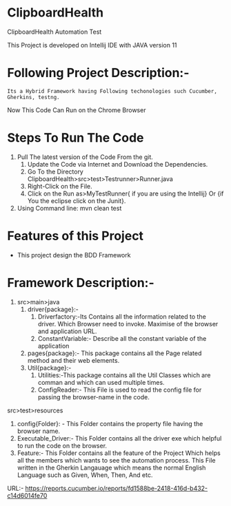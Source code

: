 # ClipboardHealth
ClipboardHealth Automation Test

This Project is developed on Intellij IDE with JAVA version 11

# Following Project Description:-
    Its a Hybrid Framework having Following techonologies such Cucumber, Gherkins, testng.
    
Now This Code Can Run on the Chrome Browser

# Steps To Run The Code
1. Pull The latest version of the Code From the git.
   1. Update the Code via Internet and Download the Dependencies.
   2. Go To the Directory ClipboardHealth>src>test>Testrunner>Runner.java
   3. Right-Click on the File.
   4. Click on the Run as>MyTestRunner{ if you are using the Intellij} Or {if You 
      the eclipse click on the Junit}.
2. Using Command line: mvn clean test

# Features of this Project
* This project design the BDD Framework

# Framework Description:-
1. src>main>java
   1. driver{package}:- 
      1. Driverfactory:-Its Contains all the information related to the driver. Which Browser need to invoke.
                               Maximise of the browser and application URL.
      2. ConstantVariable:- Describe all the constant variable of the application 
   2. pages{package}:- This package contains all the Page related method and their web elements.
   3. Util{package}:- 
      1. Utilities:-This package contains all the Util Classes which are comman and which can used multiple times. 
      2. ConfigReader:- This File is used to read the config file for passing the browser-name in the code.

      
src>test>resources
   1. config{Folder}: - This Folder contains the property file having the browser name.
   2. Executable_Driver:- This Folder contains all the driver exe which helpful to run the code on the browser.
   3. Feature:- This Folder contains all the feature of the Project Which helps all the members which wants to see the automation process. This File written in the Gherkin Langauage which means the normal English Language such as Given, When, Then, And etc.


URL:- https://reports.cucumber.io/reports/fd1588be-2418-416d-b432-c14d6014fe70